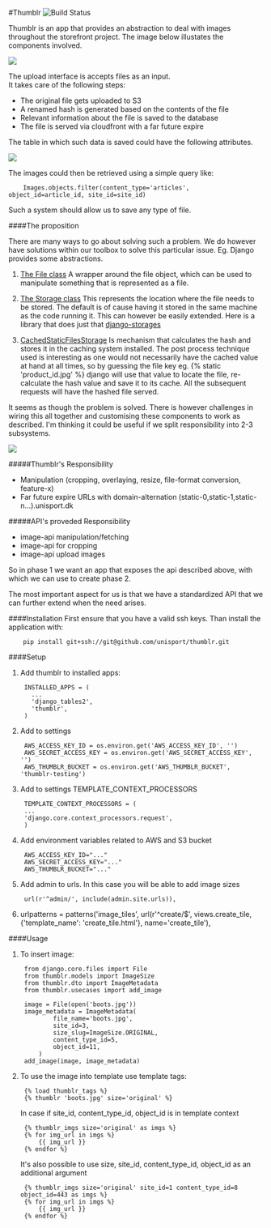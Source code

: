 #Thumblr ![Build Status](https://magnum.travis-ci.com/unisport/thumblr.svg?token=qsbi8v1ehwb8Bju5YWQ6&branch=master)

Thumblr is an app that provides an abstraction to deal with images throughout the storefront project. The image below illustates the components involved.  

![](http://s3.amazonaws.com/storefront-dump/upload.png)


The upload interface is  accepts files as an input.  
It takes care of the following steps:

* The original file gets uploaded to S3
* A renamed hash is generated based on the contents of the file
* Relevant information about the file is saved to the database
* The file is served via cloudfront with a far future expire

The table in which such data is saved could have the following attributes.

![](http://s3.amazonaws.com/storefront-dump/model.png)
 

The images could then be retrieved using a simple query like:

        Images.objects.filter(content_type='articles', object_id=article_id, site_id=site_id) 

Such a system should allow us to save any type of file. 

####The proposition

There are many ways to go about solving such a problem. We do however have solutions within our toolbox to solve this particular issue. Eg. Django provides some abstractions. 

1. [The File class](https://docs.djangoproject.com/en/dev/ref/files/file/#django.core.files.File)
A wrapper around the file object, which can be used to manipulate something that is represented as a file.

2. [The Storage class](https://docs.djangoproject.com/en/dev/ref/files/storage/#the-storage-class)
This represents the location where the file needs to be stored. The default is of cause having it stored in the same machine as the code running it. This can however be easily extended.
Here is a library that does just that [django-storages](http://django-storages.readthedocs.org/en/latest/backends/amazon-S3.html)

3. [CachedStaticFilesStorage](https://docs.djangoproject.com/en/dev/ref/contrib/staticfiles/#django.contrib.staticfiles.storage.CachedStaticFilesStorage)
Is mechanism that calculates the hash and stores it in the caching system installed.
The post process technique used is interesting as one would not necessarily have the cached value at hand at all times, so by guessing the file key eg. {% static 'product_id.jpg' %} django will use that value to locate the file, re-calculate the hash value and save it to its cache.  All the subsequent requests will have the hashed file served. 

It seems as though the problem is solved. There is however challenges in wiring this all together and customising these components to work as described. 
I'm thinking it could be useful if we split responsibility into 2-3 subsystems.

![](http://s3.amazonaws.com/storefront-dump/H3r36G9.png)


#####Thumblr's Responsibility
* Manipulation (cropping, overlaying, resize, file-format conversion, feature-x)
* Far future expire URLs with domain-alternation (static-0,static-1,static-n...).unisport.dk

#####API's proveded Responsibility

 * image-api manipulation/fetching
 * image-api for cropping
 * image-api upload images




So in phase 1 we want an app that exposes the api described above, with which we can use to create phase 2. 

The most important aspect for us is that we have a standardized API that we can further extend when the need arises. 

####Installation
First ensure that you have a valid ssh keys. Than install the application with:

        pip install git+ssh://git@github.com/unisport/thumblr.git

####Setup
1. Add thumblr to installed apps:

        INSTALLED_APPS = (
          ...
          'django_tables2',
          'thumblr',
        )
        
2. Add to settings 

        AWS_ACCESS_KEY_ID = os.environ.get('AWS_ACCESS_KEY_ID', '')
        AWS_SECRET_ACCESS_KEY = os.environ.get('AWS_SECRET_ACCESS_KEY', '')
        AWS_THUMBLR_BUCKET = os.environ.get('AWS_THUMBLR_BUCKET', 'thumblr-testing')        

3. Add to settings TEMPLATE_CONTEXT_PROCESSORS

        TEMPLATE_CONTEXT_PROCESSORS = (
        ...
        'django.core.context_processors.request',
        )
        
4. Add environment variables related to AWS and S3 bucket
        
        AWS_ACCESS_KEY_ID="..."
        AWS_SECRET_ACCESS_KEY="..."
        AWS_THUMBLR_BUCKET="..."
        
5. Add admin to urls. In this case you will be able to add image sizes
        
        url(r'^admin/', include(admin.site.urls)),
        
6. urlpatterns = patterns('image_tiles',
       url(r'^create/$', views.create_tile, {'template_name': 'create_tile.html'}, name='create_tile'),


####Usage
 
1. To insert image:

        from django.core.files import File
        from thumblr.models import ImageSize
        from thumblr.dto import ImageMetadata
        from thumblr.usecases import add_image
        
        image = File(open('boots.jpg'))
        image_metadata = ImageMetadata(
                file_name='boots.jpg',
                site_id=3,
                size_slug=ImageSize.ORIGINAL,
                content_type_id=5,
                object_id=11,
            )
        add_image(image, image_metadata)
        
2. To use the image into template use template tags:

        {% load thumblr_tags %}
        {% thumblr 'boots.jpg' size='original' %}
        
    In case if site_id, content_type_id, object_id is in template context
    
        {% thumblr_imgs size='original' as imgs %}
        {% for img_url in imgs %}
            {{ img_url }}
        {% endfor %}
        
    It's also possible to use size, site_id, content_type_id, object_id as an additional argument
    
        {% thumblr_imgs size='original' site_id=1 content_type_id=8 object_id=443 as imgs %}
        {% for img_url in imgs %}
            {{ img_url }}
        {% endfor %}
        
    
